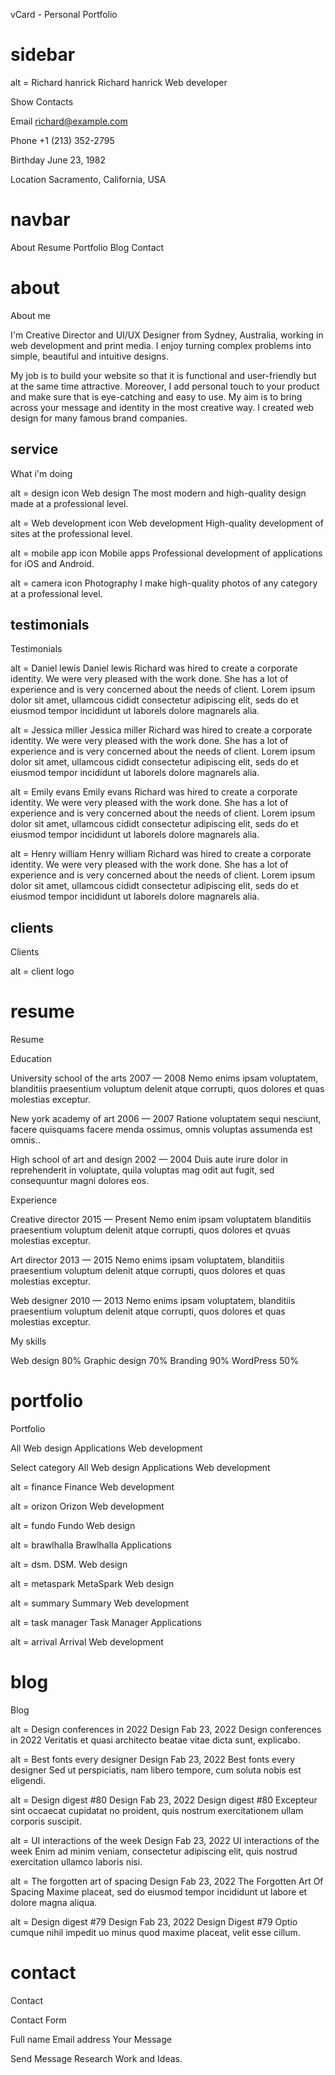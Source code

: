 vCard - Personal Portfolio

# sidebar

alt = Richard hanrick
Richard hanrick
Web developer

Show Contacts

Email
richard@example.com

Phone
+1 (213) 352-2795

Birthday
June 23, 1982

Location
Sacramento, California, USA

# navbar

About
Resume
Portfolio
Blog
Contact

# about

About me

I'm Creative Director and UI/UX Designer from Sydney, Australia, working in web development and print media. I enjoy turning complex problems into simple, beautiful and intuitive designs.

My job is to build your website so that it is functional and user-friendly but at the same time attractive. Moreover, I add personal touch to your product and make sure that is eye-catching and easy to use. My aim is to bring across your message and identity in the most creative way. I created web design for many famous brand companies.


## service

What i'm doing

alt = design icon
Web design
The most modern and high-quality design made at a professional level.

alt = Web development icon
Web development
High-quality development of sites at the professional level.

alt = mobile app icon
Mobile apps
Professional development of applications for iOS and Android.

alt = camera icon
Photography
I make high-quality photos of any category at a professional level.


## testimonials

Testimonials

alt = Daniel lewis
Daniel lewis
Richard was hired to create a corporate identity. We were very pleased with the work done. She has a lot of experience and is very concerned about the needs of client. Lorem ipsum dolor sit amet, ullamcous cididt consectetur adipiscing elit, seds do et eiusmod tempor incididunt ut laborels dolore magnarels alia.

alt = Jessica miller
Jessica miller
Richard was hired to create a corporate identity. We were very pleased with the work done. She has a lot of experience and is very concerned about the needs of client. Lorem ipsum dolor sit amet, ullamcous cididt consectetur adipiscing elit, seds do et eiusmod tempor incididunt ut laborels dolore magnarels alia.

alt = Emily evans
Emily evans
Richard was hired to create a corporate identity. We were very pleased with the work done. She has a lot of experience and is very concerned about the needs of client. Lorem ipsum dolor sit amet, ullamcous cididt consectetur adipiscing elit, seds do et eiusmod tempor incididunt ut laborels dolore magnarels alia.

alt = Henry william
Henry william
Richard was hired to create a corporate identity. We were very pleased with the work done. She has a lot of experience and is very concerned about the needs of client. Lorem ipsum dolor sit amet, ullamcous cididt consectetur adipiscing elit, seds do et eiusmod tempor incididunt ut laborels dolore magnarels alia.


## clients

Clients

alt = client logo



# resume

Resume

Education

University school of the arts
2007 — 2008
Nemo enims ipsam voluptatem, blanditiis praesentium voluptum delenit atque corrupti, quos dolores et quas molestias exceptur.

New york academy of art
2006 — 2007
Ratione voluptatem sequi nesciunt, facere quisquams facere menda ossimus, omnis voluptas assumenda est omnis..

High school of art and design
2002 — 2004
Duis aute irure dolor in reprehenderit in voluptate, quila voluptas mag odit aut fugit, sed consequuntur magni dolores eos.

Experience

Creative director
2015 — Present
Nemo enim ipsam voluptatem blanditiis praesentium voluptum delenit atque corrupti, quos dolores et qvuas molestias exceptur.

Art director
2013 — 2015
Nemo enims ipsam voluptatem, blanditiis praesentium voluptum delenit atque corrupti, quos dolores et quas molestias exceptur.

Web designer
2010 — 2013
Nemo enims ipsam voluptatem, blanditiis praesentium voluptum delenit atque corrupti, quos dolores et quas molestias exceptur.

My skills

Web design
80%
Graphic design
70%
Branding
90%
WordPress
50%



# portfolio

Portfolio

All
Web design
Applications
Web development

Select category
All
Web design
Applications
Web development

alt = finance
Finance
Web development

alt = orizon
Orizon
Web development

alt = fundo
Fundo
Web design

alt = brawlhalla
Brawlhalla
Applications

alt = dsm.
DSM.
Web design

alt = metaspark
MetaSpark
Web design

alt = summary
Summary
Web development

alt = task manager
Task Manager
Applications

alt = arrival
Arrival
Web development



# blog

Blog

alt = Design conferences in 2022
Design
Fab 23, 2022
Design conferences in 2022
Veritatis et quasi architecto beatae vitae dicta sunt, explicabo.

alt = Best fonts every designer
Design
Fab 23, 2022
Best fonts every designer
Sed ut perspiciatis, nam libero tempore, cum soluta nobis est eligendi.

alt = Design digest #80
Design
Fab 23, 2022
Design digest #80
Excepteur sint occaecat cupidatat no proident, quis nostrum exercitationem ullam corporis suscipit.

alt = UI interactions of the week
Design
Fab 23, 2022
UI interactions of the week
Enim ad minim veniam, consectetur adipiscing elit, quis nostrud exercitation ullamco laboris nisi.

alt = The forgotten art of spacing
Design
Fab 23, 2022
The Forgotten Art Of Spacing
Maxime placeat, sed do eiusmod tempor incididunt ut labore et dolore magna aliqua.

alt = Design digest #79
Design
Fab 23, 2022
Design Digest #79
Optio cumque nihil impedit uo minus quod maxime placeat, velit esse cillum.



# contact

Contact

Contact Form

Full name
Email address
Your Message

Send Message
Research Work and Ideas.
